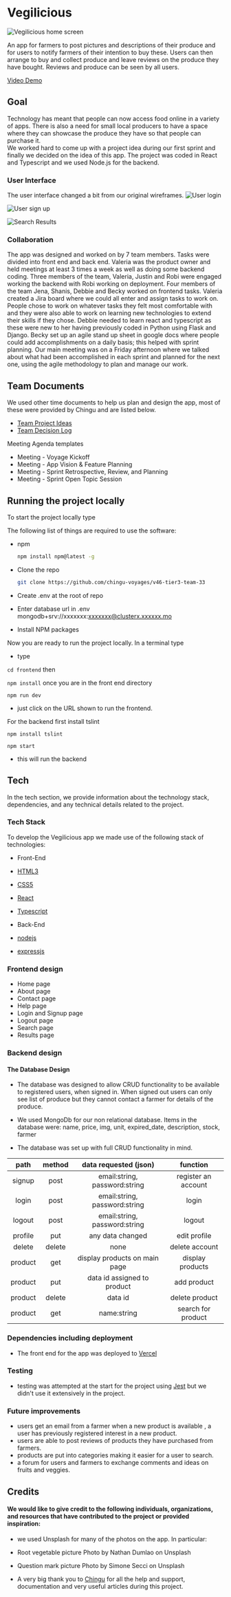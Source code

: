 # Vegilicious
![Vegilicious home screen](./userdesign/vegelicious_screen.png)

An app for farmers to post pictures and descriptions of their produce and for users to notify farmers of their intention to buy these.
Users can then arrange to buy and collect produce and leave reviews on the produce they have bought.  Reviews and produce can be seen by all users.

[Video Demo](https://drive.google.com/file/d/15cExBALp2n443A0z5SEHMwUuzUdOWpBK/view?usp=drivesdk)

## Goal
Technology has meant that people can now access food online in a variety of apps.  There is also a need for small local producers to have a space where they can showcase the produce they have so that people can purchase it.  
We worked hard to come up with a project idea during our first sprint and finally we decided on the idea of this app.  The project was coded in React and Typescript and we used Node.js for the backend.
 

### User Interface
The user interface changed a bit from our original wireframes.
![User login ](./userdesign/user_login.png)

![User sign up](./userdesign/user_signup.png)

![Search Results](./userdesign/search_results.png)


### Collaboration

The app was designed and worked on by 7 team members.  Tasks were divided into front end and back end.  Valeria was the product owner and held meetings at least 3 times a week as well as doing some backend coding.  Three members of the team, Valeria, Justin and Robi were engaged working the backend with Robi working on deployment.  Four members of the team Jena, Shanis, Debbie and Becky worked on frontend tasks.  Valeria created a Jira board where we could all enter and assign tasks to work on.  People chose to work on whatever tasks they felt most comfortable with and they were also able to work on learning new technologies to extend their skills if they chose.  Debbie needed to learn react and typescript as these were new to her having previously coded in Python using Flask and Django.  Becky set up an agile stand up sheet in google docs where people could add accomplishments on a daily basis; this helped with sprint planning.  Our main meeting was on a Friday afternoon where we talked about what had been accomplished in each sprint and planned for the next one, using the agile methodology to plan and manage our work.

## Team Documents

We used other time documents to help us plan and design the app, most of these were provided by Chingu and are listed below.

- [Team Project Ideas](./docs/team_project_ideas.md)
- [Team Decision Log](./docs/team_decision_log.md)

Meeting Agenda templates 

- Meeting - Voyage Kickoff 
- Meeting - App Vision & Feature Planning 
- Meeting - Sprint Retrospective, Review, and Planning
- Meeting - Sprint Open Topic Session 

## Running the project locally
To start the project locally type


The following list of things are required to use the software:

- npm
  ```sh
  npm install npm@latest -g

- Clone the repo
   ```sh
   git clone https://github.com/chingu-voyages/v46-tier3-team-33
   ```

- Create .env at the root of repo
- Enter database url in .env  mongodb+srv://xxxxxxx:xxxxxxx@clusterx.xxxxxx.mo


- Install NPM packages

Now you are ready to run the project locally.  In a terminal type

- type
 
 `cd frontend` 
 then 
 
 `npm install`
  once you are in the front end directory

`npm run dev`
- just click on the URL shown to run the frontend.

For the backend first install tslint


`npm install tslint`

`npm start`

- this will run the backend


## Tech
In the tech section, we provide information about the technology stack, dependencies, and any technical details related to the project.


### Tech Stack

To develop the Vegilicious app we made use of the following stack of technologies:

- Front-End
 - [HTML3](https://www.w3schools.com/html/)
 - [CSS5](https://www.w3schools.com/css/default.asp)
 - [React](https://www.w3schools.com/react/default.asp)
 - [Typescript](https://www.w3schools.com/typescript/typescript_intro.php)

- Back-End
 - [nodejs](https://www.w3schools.com/nodejs/nodejs_intro.asp)
 - [expressjs](https://expressjs.com/)

 ### Frontend design
- Home page
- About page
- Contact page
- Help page
- Login and Signup page
- Logout page
- Search page
- Results page

### Backend design
#### The Database Design
- The database was designed to allow CRUD functionality to be available to registered users, when signed in.  When signed out users can only see list of produce but they cannot contact a farmer for details of the produce.
- We used MongoDb for our non relational database.  Items in the database were:
    name,
    price,
    img,
    unit,
    expired_date,
    description,
    stock,
    farmer
  

- The database was set up with full CRUD functionality in mind.

**path**|**method**|data requested (json) |**function**
:-----:|:-----:|:-----:|:-----:
signup|post |email:string, password:string|register an account
login|post |email:string, password:string|login
logout|post |email:string, password:string|logout
profile|put|any data changed|edit profile
delete|delete|none|delete account
product|get|display products on main page|display products
product|put|data id assigned to product|add product
product|delete|data id|delete product
product|get|name:string|search for product


### Dependencies including deployment
- The front end for the app was deployed to [Vercel](https://vercel.com/) 


### Testing
- testing was attempted at the start for the project using [Jest](https://jestjs.io/) but we didn't use it extensively in the project.

### Future improvements
- users get an email from a farmer when a new product is available , a user has previously registered interest in a new product.
- users are able to post reviews of products they have purchased from farmers.
- products are put into categories making it easier for a user to search.
- a forum for users and farmers to exchange comments and ideas on fruits and veggies.


## Credits
#### We would like to give credit to the following individuals, organizations, and resources that have contributed to the project or provided inspiration:
- we used Unsplash for many of the photos on the app.  In particular:
- Root vegetable picture
Photo by Nathan Dumlao on Unsplash  

- Question mark picture
Photo by Simone Secci on Unsplash

- A very big thank you to [Chingu](https://www.chingu.io/) for all the help and support, documentation and very useful articles during this project.







